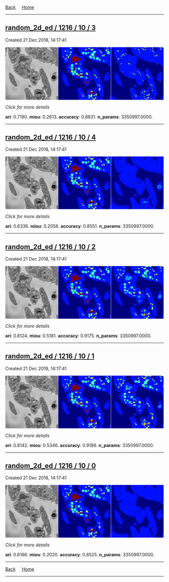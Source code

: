 
[Back](..)&nbsp;&nbsp;&nbsp;&nbsp;&nbsp;[Home](https://leapmanlab.github.io/snapshots)

---

<div class="summary"><a href="3"><h2>random_2d_ed / 1216 / 10 / 3</h2></a><p>Created 21 Dec 2018, 14:17:41
</p><a href="3"><img src="3/media/summary.png" align="center"></a><p>
<i>Click for more details</i>
</p></div>

**ari**: 0.7190. **miou**: 0.2613. **accuracy**: 0.8831. **n_params**: 3350997.0000. 

---

<div class="summary"><a href="4"><h2>random_2d_ed / 1216 / 10 / 4</h2></a><p>Created 21 Dec 2018, 14:17:41
</p><a href="4"><img src="4/media/summary.png" align="center"></a><p>
<i>Click for more details</i>
</p></div>

**ari**: 0.6336. **miou**: 0.2056. **accuracy**: 0.8551. **n_params**: 3350997.0000. 

---

<div class="summary"><a href="2"><h2>random_2d_ed / 1216 / 10 / 2</h2></a><p>Created 21 Dec 2018, 14:17:41
</p><a href="2"><img src="2/media/summary.png" align="center"></a><p>
<i>Click for more details</i>
</p></div>

**ari**: 0.8124. **miou**: 0.5181. **accuracy**: 0.9175. **n_params**: 3350997.0000. 

---

<div class="summary"><a href="1"><h2>random_2d_ed / 1216 / 10 / 1</h2></a><p>Created 21 Dec 2018, 14:17:41
</p><a href="1"><img src="1/media/summary.png" align="center"></a><p>
<i>Click for more details</i>
</p></div>

**ari**: 0.8142. **miou**: 0.5346. **accuracy**: 0.9186. **n_params**: 3350997.0000. 

---

<div class="summary"><a href="0"><h2>random_2d_ed / 1216 / 10 / 0</h2></a><p>Created 21 Dec 2018, 14:17:41
</p><a href="0"><img src="0/media/summary.png" align="center"></a><p>
<i>Click for more details</i>
</p></div>

**ari**: 0.6166. **miou**: 0.2020. **accuracy**: 0.8525. **n_params**: 3350997.0000. 

---

[Back](..)&nbsp;&nbsp;&nbsp;&nbsp;&nbsp;[Home](https://leapmanlab.github.io/snapshots)

---